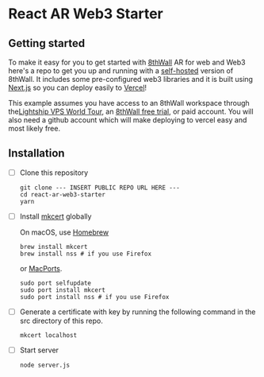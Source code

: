 # React AR Web3 Starter

## Getting started

To make it easy for you to get started with [8thWall](https://www.8thwall.com/) AR for web and Web3 here's a repo to get you up and running with a [self-hosted](https://www.8thwall.com/docs/web/#self-hosted-domains) version of 8thWall. It includes some pre-configured web3 libraries and it is built using [Next.js](https://nextjs.org/) so you can deploy easily to [Vercel](https://vercel.com/)!

This example assumes you have access to an 8thWall workspace through the[Lightship VPS World Tour](https://lightship.dev/blog/announcing-lightship-vps-world-tour/), an [8thWall free trial](https://www.8thwall.com/start-your-free-trial), or paid account. You will also need a github account which will make deploying to vercel easy and most likely free.

## Installation

- [ ] Clone this repository

  ```
  git clone --- INSERT PUBLIC REPO URL HERE ---
  cd react-ar-web3-starter
  yarn
  ```

- [ ] Install [mkcert](https://github.com/FiloSottile/mkcert) globally

  On macOS, use [Homebrew](https://brew.sh/)

  ```
  brew install mkcert
  brew install nss # if you use Firefox
  ```

  or [MacPorts](https://www.macports.org/).

  ```
  sudo port selfupdate
  sudo port install mkcert
  sudo port install nss # if you use Firefox
  ```

- [ ] Generate a certificate with key by running the following command in the src directory of this repo.

  ```
  mkcert localhost
  ```

- [ ] Start server
  ```
  node server.js
  ```
